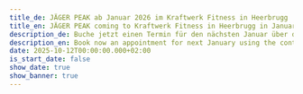 ```yaml
---
title_de: JÄGER PEAK ab Januar 2026 im Kraftwerk Fitness in Heerbrugg
title_en: JÄGER PEAK coming to Kraftwerk Fitness in Heerbrugg in January 2026
description_de: Buche jetzt einen Termin für den nächsten Januar über das Kontaktformular.
description_en: Book now an appointment for next January using the contact form.
date: 2025-10-12T00:00:00.000+02:00
is_start_date: false
show_date: true
show_banner: true
---
```

